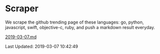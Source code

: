 # Scraper

We scrape the github trending page of these languages: go, python, javascript, swift, objective-c, ruby, and push a markdown result everyday.

[2019-03-07.md](https://github.com/henson/Scraper/blob/master/2019-03-07.md)

Last Updated: 2019-03-07 10:42:49